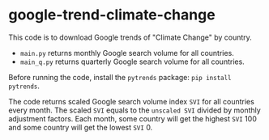 # google-trend-climate-change

This code is to download Google trends of "Climate Change" by country.

- `main.py` returns monthly Google search volume for all countries.
- `main_q.py` returns quarterly Google search volume for all countries.

Before running the code, install the `pytrends` package: `pip install pytrends`.

The code returns scaled Google search volume index `SVI` for all countries every month. The scaled `SVI` equals to the `unscaled SVI` divided by monthly adjustment factors. Each month, some country will get the highest `SVI` 100 and some country will get the lowest `SVI` 0.